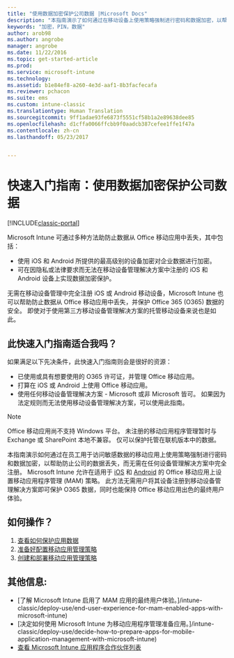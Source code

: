 ```yaml
---
title: "使用数据加密保护公司数据 |Microsoft Docs"
description: "本指南演示了如何通过在移动设备上使用策略强制进行密码和数据加密，以帮助防止公司的数据丢失。"
keywords: "加密，PIN，数据"
author: arob98
ms.author: angrobe
manager: angrobe
ms.date: 11/22/2016
ms.topic: get-started-article
ms.prod: 
ms.service: microsoft-intune
ms.technology: 
ms.assetid: b1e84ef8-a260-4e3d-aaf1-8b3facfecafa
ms.reviewer: pchacon
ms.suite: ems
ms.custom: intune-classic
ms.translationtype: Human Translation
ms.sourcegitcommit: 9ff1adae93fe6873f5551cf58b1a2e89638dee85
ms.openlocfilehash: d1cffa0066ffcbb9f0aadcb387cefee1ffe1f47a
ms.contentlocale: zh-cn
ms.lasthandoff: 05/23/2017


---
```


# <a name="quick-start-guide-protect-company-data-with-data-encryption"></a>快速入门指南：使用数据加密保护公司数据

[!INCLUDE[classic-portal](../includes/classic-portal.md)]

Microsoft Intune 可通过多种方法助防止数据从 Office 移动应用中丢失，其中包括：
- 使用 iOS 和 Android 所提供的最高级别的设备加密对企业数据进行加密。
- 可在因隐私或法律要求而无法在移动设备管理解决方案中注册的 iOS 和 Android 设备上实现数据加密保护。

无需在移动设备管理中完全注册 iOS 或 Android 移动设备，Microsoft Intune 也可以帮助防止数据从 Office 移动应用中丢失，并保护 Office 365 (O365) 数据的安全。 即使对于使用第三方移动设备管理解决方案的托管移动设备来说也是如此。

## <a name="is-this-quick-start-guide-right-for-me"></a>此快速入门指南适合我吗？
如果满足以下先决条件，此快速入门指南则会是很好的资源：
- 已使用或具有想要使用的 O365 许可证，并管理 Office 移动应用。
- 打算在 iOS 或 Android 上使用 Office 移动应用。
- 使用任何移动设备管理解决方案 - Microsoft 或非 Microsoft 皆可。 如果因为法定规则而无法使用移动设备管理解决方案，可以使用此指南。

> [!NOTE]
> Office 移动应用尚不支持 Windows 平台。 未注册的移动应用程序管理暂时与 Exchange 或 SharePoint 本地不兼容。 仅可以保护托管在联机版本中的数据。

本指南演示如何通过在员工用于访问敏感数据的移动应用上使用策略强制进行密码和数据加密，以帮助防止公司的数据丢失，而无需在任何设备管理解决方案中完全注册。 Microsoft Intune 允许在适用于 [iOS](https://products.office.com/mobile/office-mobile-apps-for-ios) 和 [Android](https://products.office.com/mobile/office-mobile-apps-for-android) 的 Office 移动应用上设置移动应用程序管理 (MAM) 策略。 此方法无需用户将其设备注册到移动设备管理解决方案即可保护 O365 数据，同时也能保持 Office 移动应用出色的最终用户体验。

## <a name="how-do-i-do-it"></a>如何操作？
1.    [查看如何保护应用数据](/intune-classic/deploy-use/protect-app-data-using-mobile-app-management-policies-with-microsoft-intune)
2.    [准备好配置移动应用管理策略](/intune-classic/deploy-use/get-ready-to-configure-mobile-app-management-policies-with-microsoft-intune)
3.    [创建和部署移动应用管理策略](/intune-classic/deploy-use/create-and-deploy-mobile-app-management-policies-with-microsoft-intune)

## <a name="additional-information"></a>其他信息:
- [了解 Microsoft Intune 启用了 MAM 应用的最终用户体验。]/intune-classic/deploy-use/end-user-experience-for-mam-enabled-apps-with-microsoft-intune)
- [决定如何使用 Microsoft Intune 为移动应用程序管理准备应用。]/intune-classic/deploy-use/decide-how-to-prepare-apps-for-mobile-application-management-with-microsoft-intune)
- [查看 Microsoft Intune 应用程序合作伙伴列表](https://www.microsoft.com/cloud-platform/microsoft-intune-partners)

